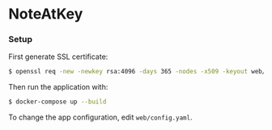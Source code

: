 # NoteAtKey

### Setup
First generate SSL certificate:
```bash
$ openssl req -new -newkey rsa:4096 -days 365 -nodes -x509 -keyout web/certs/server.key -out web/certs/server.crt
```
Then run the application with:
```bash
$ docker-compose up --build
```

To change the app configuration, edit `web/config.yaml`.
